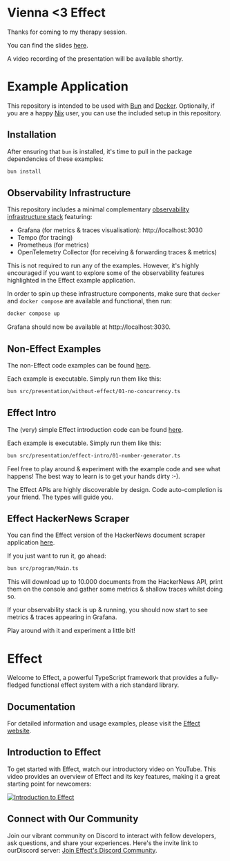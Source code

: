# Vienna <3 Effect

Thanks for coming to my therapy session.

You can find the slides [here](./slides.pdf).

A video recording of the presentation will be available shortly.

# Example Application

This repository is intended to be used with [Bun](https://bun.sh) and [Docker](h). Optionally, if you are a happy [Nix](https://nixos.org/) user, you can use the included setup in this repository.

## Installation

After ensuring that `bun` is installed, it's time to pull in the package dependencies of these examples:

```sh
bun install
```

## Observability Infrastructure

This repository includes a minimal complementary [observability infrastructure stack](./docker-compose.yaml) featuring:

- Grafana (for metrics & traces visualisation): http://localhost:3030
- Tempo (for tracing)
- Prometheus (for metrics)
- OpenTelemetry Collector (for receiving & forwarding traces & metrics)

This is not required to run any of the examples. However, it's highly encouraged if you want to explore some of the observability features highlighted in the Effect example application.

In order to spin up these infrastructure components, make sure that `docker` and `docker compose` are available and functional, then run:

```sh
docker compose up
```

Grafana should now be available at http://localhost:3030.

## Non-Effect Examples

The non-Effect code examples can be found [here](./src/presentation/without-effect/).

Each example is executable. Simply run them like this:

```sh
bun src/presentation/without-effect/01-no-concurrency.ts
```

## Effect Intro

The (very) simple Effect introduction code can be found [here](./src/presentation/effect-intro/).

Each example is executable. Simply run them like this:

```sh
bun src/presentation/effect-intro/01-number-generator.ts
```

Feel free to play around & experiment with the example code and see what happens! The best way to learn is to get your hands dirty :-).

The Effect APIs are highly discoverable by design. Code auto-completion is your friend. The types will guide you.

## Effect HackerNews Scraper

You can find the Effect version of the HackerNews document scraper application [here](./src/program).

If you just want to run it, go ahead:

```sh
bun src/program/Main.ts
```

This will download up to 10.000 documents from the HackerNews API, print them on the console and gather some metrics & shallow traces whilst doing so.

If your observability stack is up & running, you should now start to see metrics & traces appearing in Grafana.

Play around with it and experiment a little bit!

# Effect

Welcome to Effect, a powerful TypeScript framework that provides a fully-fledged functional effect system with a rich standard library.

## Documentation

For detailed information and usage examples, please visit the [Effect website](https://www.effect.website/).

## Introduction to Effect

To get started with Effect, watch our introductory video on YouTube. This video provides an overview of Effect and its key features, making it a great starting point for newcomers:

[![Introduction to Effect](https://img.youtube.com/vi/SloZE4i4Zfk/maxresdefault.jpg)](https://youtu.be/SloZE4i4Zfk)

## Connect with Our Community

Join our vibrant community on Discord to interact with fellow developers, ask questions, and share your experiences. Here's the invite link to ourDiscord server: [Join Effect's Discord Community](https://discord.gg/hdt7t7jpvn).
